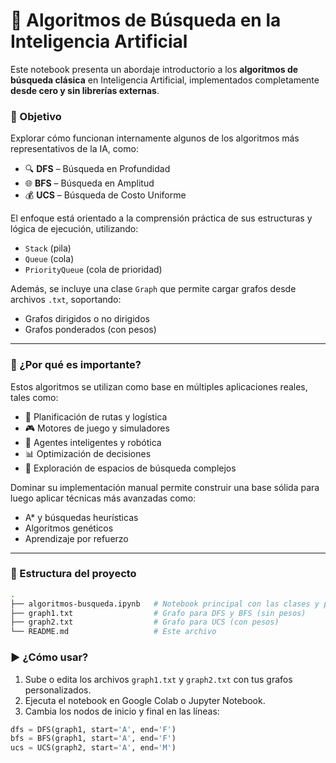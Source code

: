 # 🧠 Algoritmos de Búsqueda en la Inteligencia Artificial

Este notebook presenta un abordaje introductorio a los **algoritmos de búsqueda clásica** en Inteligencia Artificial, implementados completamente **desde cero y sin librerías externas**.

### 📌 Objetivo

Explorar cómo funcionan internamente algunos de los algoritmos más representativos de la IA, como:

- 🔍 **DFS** – Búsqueda en Profundidad  
- 🌐 **BFS** – Búsqueda en Amplitud  
- 💰 **UCS** – Búsqueda de Costo Uniforme  

El enfoque está orientado a la comprensión práctica de sus estructuras y lógica de ejecución, utilizando:

- `Stack` (pila)
- `Queue` (cola)
- `PriorityQueue` (cola de prioridad)

Además, se incluye una clase `Graph` que permite cargar grafos desde archivos `.txt`, soportando:
- Grafos dirigidos o no dirigidos
- Grafos ponderados (con pesos)

---

### 🧪 ¿Por qué es importante?

Estos algoritmos se utilizan como base en múltiples aplicaciones reales, tales como:

- 🚗 Planificación de rutas y logística
- 🎮 Motores de juego y simuladores
- 🤖 Agentes inteligentes y robótica
- 📊 Optimización de decisiones
- 🔎 Exploración de espacios de búsqueda complejos

Dominar su implementación manual permite construir una base sólida para luego aplicar técnicas más avanzadas como:
- A* y búsquedas heurísticas
- Algoritmos genéticos
- Aprendizaje por refuerzo

---

### 📂 Estructura del proyecto

```bash
.
├── algoritmos-busqueda.ipynb   # Notebook principal con las clases y pruebas
├── graph1.txt                  # Grafo para DFS y BFS (sin pesos)
├── graph2.txt                  # Grafo para UCS (con pesos)
└── README.md                   # Este archivo

```

### ▶️ ¿Cómo usar?

1. Sube o edita los archivos `graph1.txt` y `graph2.txt` con tus grafos personalizados.
2. Ejecuta el notebook en Google Colab o Jupyter Notebook.
3. Cambia los nodos de inicio y final en las líneas:

```python
dfs = DFS(graph1, start='A', end='F')
bfs = BFS(graph1, start='A', end='F')
ucs = UCS(graph2, start='A', end='M')
```

